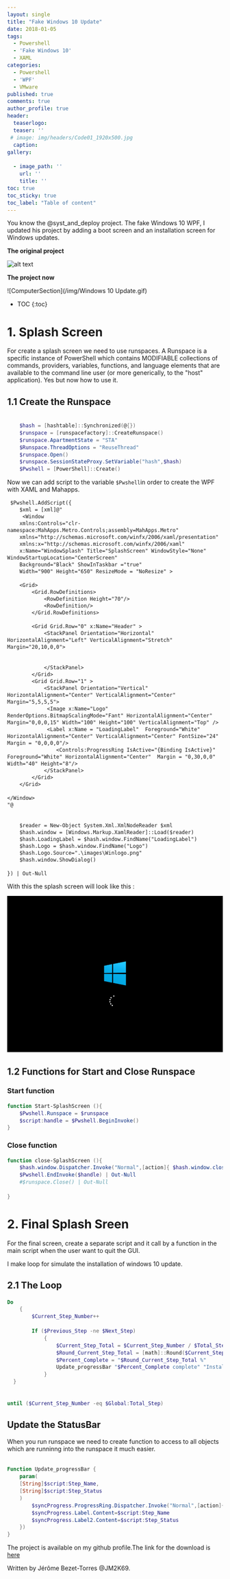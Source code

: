 ```yaml
---
layout: single
title: "Fake Windows 10 Update"
date: 2018-01-05
tags: 
  - Powershell
  - 'Fake Windows 10'
  - XAML
categories:
  - Powershell
  - 'WPF'
  - VMware
published: true
comments: true
author_profile: true
header:
  teaserlogo:
  teaser: ''
 # image: img/headers/Code01_1920x500.jpg
  caption:
gallery:

  - image_path: ''
    url: ''
    title: ''
toc: true
toc_sticky: true
toc_label: "Table of content"
---
```



You know the @syst_and_deploy project. The fake Windows 10 WPF, I updated his project by adding a boot screen and an installation screen for Windows updates.

**The original project**

![alt text](https://3.bp.blogspot.com/-hEArzfknu8c/WhWHlngt69I/AAAAAAAAGyc/TGthWiaQ_SgYgJFzinkGJZqGdsLPQ5aOgCLcBGAs/s1600/win10%2BWPF%2BGIF.gif)

**The project now**

![ComputerSection](/img/Windows 10 Update.gif)

* TOC
{:toc}

# 1. Splash Screen

For create a splash screen we need to use runspaces. A Runspace is a specific instance of PowerShell which contains MODIFIABLE collections of commands, providers, variables, functions, and language elements that are available to the command line user (or more generically, to the "host" application).
Yes but now how to use it.

## 1.1 Create the Runspace

```powershell

    $hash = [hashtable]::Synchronized(@{})
    $runspace = [runspacefactory]::CreateRunspace()
    $runspace.ApartmentState = "STA"
    $Runspace.ThreadOptions = "ReuseThread"
    $runspace.Open()
    $runspace.SessionStateProxy.SetVariable("hash",$hash) 
    $Pwshell = [PowerShell]::Create()

```
Now we can add script to the variable `$Pwshell`in order to create the WPF with XAML and Mahapps.

```Ppowershell
 $Pwshell.AddScript({
    $xml = [xml]@"
     <Window
	xmlns:Controls="clr-namespace:MahApps.Metro.Controls;assembly=MahApps.Metro"
	xmlns="http://schemas.microsoft.com/winfx/2006/xaml/presentation"
	xmlns:x="http://schemas.microsoft.com/winfx/2006/xaml"
	x:Name="WindowSplash" Title="SplashScreen" WindowStyle="None" WindowStartupLocation="CenterScreen"
	Background="Black" ShowInTaskbar ="true" 
	Width="900" Height="650" ResizeMode = "NoResize" >
	
	<Grid>
		<Grid.RowDefinitions>
            <RowDefinition Height="70"/>
            <RowDefinition/>
        </Grid.RowDefinitions>
		
		<Grid Grid.Row="0" x:Name="Header" >	
			<StackPanel Orientation="Horizontal" HorizontalAlignment="Left" VerticalAlignment="Stretch" Margin="20,10,0,0">       
				
			    
			</StackPanel> 
		</Grid>
        <Grid Grid.Row="1" >
		 	<StackPanel Orientation="Vertical" HorizontalAlignment="Center" VerticalAlignment="Center" Margin="5,5,5,5">
             <Image x:Name="Logo" RenderOptions.BitmapScalingMode="Fant" HorizontalAlignment="Center" Margin="0,0,0,15" Width="100" Height="100" VerticalAlignment="Top" />    
             <Label x:Name = "LoadingLabel"  Foreground="White" HorizontalAlignment="Center" VerticalAlignment="Center" FontSize="24" Margin = "0,0,0,0"/>
				<Controls:ProgressRing IsActive="{Binding IsActive}" Foreground="White" HorizontalAlignment="Center"  Margin = "0,30,0,0" Width="40" Height="8"/>
			</StackPanel>	
        </Grid>
	</Grid>
		
</Window> 
"@
 
 
    $reader = New-Object System.Xml.XmlNodeReader $xml
    $hash.window = [Windows.Markup.XamlReader]::Load($reader)
    $hash.LoadingLabel = $hash.window.FindName("LoadingLabel")
    $hash.Logo = $hash.window.FindName("Logo")
    $hash.Logo.Source=".\images\Winlogo.png"
    $hash.window.ShowDialog() 
    
}) | Out-Null
```
With this the splash screen will look like this :

![ComputerSection](/img/boot.PNG)

## 1.2 Functions for Start and Close Runspace

### Start function
```powershell
function Start-SplashScreen (){
    $Pwshell.Runspace = $runspace
    $script:handle = $Pwshell.BeginInvoke() 
}
```

### Close function
```powershell
function close-SplashScreen (){
    $hash.window.Dispatcher.Invoke("Normal",[action]{ $hash.window.close() })
    $Pwshell.EndInvoke($handle) | Out-Null
    #$runspace.Close() | Out-Null
    
}
```
# 2. Final Splash Sreen

For the final screen, create a separate script and it call by a function in the main script when the user want to quit the GUI.

I make loop for simulate the installation of windows 10 update.

## 2.1 The Loop

```powershell
Do
	{			
        $Current_Step_Number++

		If ($Previous_Step -ne $Next_Step)
			{
				$Current_Step_Total = $Current_Step_Number / $Total_Step * 100 
				$Round_Current_Step_Total = [math]::Round($Current_Step_Total)
				$Percent_Complete = "$Round_Current_Step_Total %" 
				Update_progressBar "$Percent_Complete complete" "Install  the update $Current_Step_Number of $Total_Step "							
			}		
  }
        
       
until ($Current_Step_Number -eq $Global:Total_Step) 
```
## Update the StatusBar 

When you run runspace we need to create function to access to all objects which are runninng into the runspace it much easier.

```powershell

Function Update_progressBar {
    param(
    [String]$script:Step_Name,
    [String]$script:Step_Status		
    )
        $syncProgress.ProgressRing.Dispatcher.Invoke("Normal",[action]{	
        $syncProgress.Label.Content=$script:Step_Name
        $syncProgress.Label2.Content=$script:Step_Status			
    })
}

```
The project is available on my github profile.The link for the download is [here]( https://github.com/JM2K69/Powershell_WPF_GUI/tree/master/Projects/Windows10_Design_WPF)

Written by Jérôme Bezet-Torres @JM2K69.

